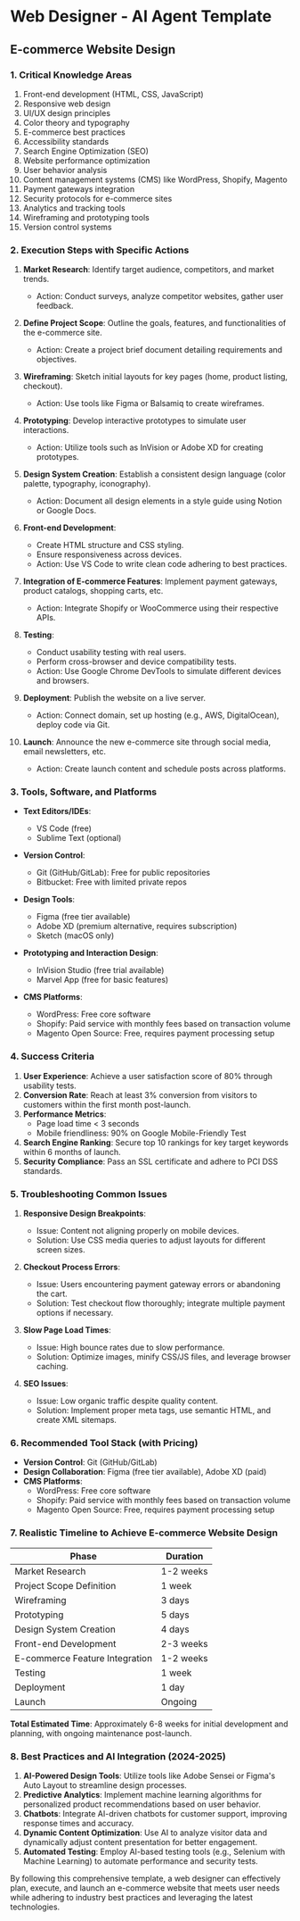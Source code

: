 # Web Designer - AI Agent Template

## E-commerce Website Design

### 1. Critical Knowledge Areas

1. Front-end development (HTML, CSS, JavaScript)
2. Responsive web design
3. UI/UX design principles
4. Color theory and typography
5. E-commerce best practices
6. Accessibility standards
7. Search Engine Optimization (SEO)
8. Website performance optimization
9. User behavior analysis
10. Content management systems (CMS) like WordPress, Shopify, Magento
11. Payment gateways integration
12. Security protocols for e-commerce sites
13. Analytics and tracking tools
14. Wireframing and prototyping tools
15. Version control systems

### 2. Execution Steps with Specific Actions

1. **Market Research**: Identify target audience, competitors, and market trends.
   - Action: Conduct surveys, analyze competitor websites, gather user feedback.

2. **Define Project Scope**: Outline the goals, features, and functionalities of the e-commerce site.
   - Action: Create a project brief document detailing requirements and objectives.

3. **Wireframing**: Sketch initial layouts for key pages (home, product listing, checkout).
   - Action: Use tools like Figma or Balsamiq to create wireframes.

4. **Prototyping**: Develop interactive prototypes to simulate user interactions.
   - Action: Utilize tools such as InVision or Adobe XD for creating prototypes.

5. **Design System Creation**: Establish a consistent design language (color palette, typography, iconography).
   - Action: Document all design elements in a style guide using Notion or Google Docs.

6. **Front-end Development**:
   - Create HTML structure and CSS styling.
   - Ensure responsiveness across devices.
   - Action: Use VS Code to write clean code adhering to best practices.

7. **Integration of E-commerce Features**: Implement payment gateways, product catalogs, shopping carts, etc.
   - Action: Integrate Shopify or WooCommerce using their respective APIs.

8. **Testing**:
   - Conduct usability testing with real users.
   - Perform cross-browser and device compatibility tests.
   - Action: Use Google Chrome DevTools to simulate different devices and browsers.

9. **Deployment**: Publish the website on a live server.
   - Action: Connect domain, set up hosting (e.g., AWS, DigitalOcean), deploy code via Git.

10. **Launch**: Announce the new e-commerce site through social media, email newsletters, etc.
    - Action: Create launch content and schedule posts across platforms.

### 3. Tools, Software, and Platforms

- **Text Editors/IDEs**:
  - VS Code (free)
  - Sublime Text (optional)

- **Version Control**:
  - Git (GitHub/GitLab): Free for public repositories
  - Bitbucket: Free with limited private repos

- **Design Tools**:
  - Figma (free tier available)
  - Adobe XD (premium alternative, requires subscription)
  - Sketch (macOS only)

- **Prototyping and Interaction Design**:
  - InVision Studio (free trial available)
  - Marvel App (free for basic features)

- **CMS Platforms**:
  - WordPress: Free core software
  - Shopify: Paid service with monthly fees based on transaction volume
  - Magento Open Source: Free, requires payment processing setup

### 4. Success Criteria

1. **User Experience**: Achieve a user satisfaction score of 80% through usability tests.
2. **Conversion Rate**: Reach at least 3% conversion from visitors to customers within the first month post-launch.
3. **Performance Metrics**:
   - Page load time < 3 seconds
   - Mobile friendliness: 90% on Google Mobile-Friendly Test
4. **Search Engine Ranking**: Secure top 10 rankings for key target keywords within 6 months of launch.
5. **Security Compliance**: Pass an SSL certificate and adhere to PCI DSS standards.

### 5. Troubleshooting Common Issues

1. **Responsive Design Breakpoints**:
   - Issue: Content not aligning properly on mobile devices.
   - Solution: Use CSS media queries to adjust layouts for different screen sizes.

2. **Checkout Process Errors**:
   - Issue: Users encountering payment gateway errors or abandoning the cart.
   - Solution: Test checkout flow thoroughly; integrate multiple payment options if necessary.

3. **Slow Page Load Times**:
   - Issue: High bounce rates due to slow performance.
   - Solution: Optimize images, minify CSS/JS files, and leverage browser caching.

4. **SEO Issues**:
   - Issue: Low organic traffic despite quality content.
   - Solution: Implement proper meta tags, use semantic HTML, and create XML sitemaps.

### 6. Recommended Tool Stack (with Pricing)

- **Version Control**: Git (GitHub/GitLab)
- **Design Collaboration**: Figma (free tier available), Adobe XD (paid)
- **CMS Platforms**:
  - WordPress: Free core software
  - Shopify: Paid service with monthly fees based on transaction volume
  - Magento Open Source: Free, requires payment processing setup

### 7. Realistic Timeline to Achieve E-commerce Website Design

| Phase                  | Duration     |
|------------------------|--------------|
| Market Research        | 1-2 weeks    |
| Project Scope Definition | 1 week      |
| Wireframing            | 3 days       |
| Prototyping            | 5 days       |
| Design System Creation | 4 days       |
| Front-end Development   | 2-3 weeks    |
| E-commerce Feature Integration | 1-2 weeks |
| Testing                | 1 week      |
| Deployment             | 1 day       |
| Launch                 | Ongoing     |

**Total Estimated Time**: Approximately 6-8 weeks for initial development and planning, with ongoing maintenance post-launch.

### 8. Best Practices and AI Integration (2024-2025)

1. **AI-Powered Design Tools**: Utilize tools like Adobe Sensei or Figma's Auto Layout to streamline design processes.
2. **Predictive Analytics**: Implement machine learning algorithms for personalized product recommendations based on user behavior.
3. **Chatbots**: Integrate AI-driven chatbots for customer support, improving response times and accuracy.
4. **Dynamic Content Optimization**: Use AI to analyze visitor data and dynamically adjust content presentation for better engagement.
5. **Automated Testing**: Employ AI-based testing tools (e.g., Selenium with Machine Learning) to automate performance and security tests.

By following this comprehensive template, a web designer can effectively plan, execute, and launch an e-commerce website that meets user needs while adhering to industry best practices and leveraging the latest technologies.

